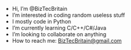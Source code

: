 - Hi, I’m @BizTecBritain
- I’m interested in coding random useless stuff
- I mostly code in Python
- I’m currently learning C/C++/C#/Java
- I’m looking to collaborate on anything
- How to reach me: BizTecBritain@gmail.com
